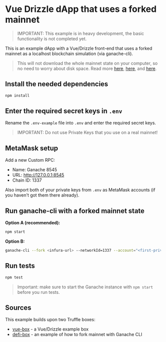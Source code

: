 # Vue Drizzle dApp that uses a forked mainnet

> IMPORTANT: This example is in heavy development, the basic functionality is not completed yet.

This is an example dApp with a Vue/Drizzle front-end that uses a forked mainnet as a localhost blockchain simulation (via ganache-cli).

> This will not download the whole mainnet state on your computer, so no need to worry about disk space. Read more [here](https://studydefi.com/forking-off-mainnet/), [here](https://medium.com/@samajammin/how-to-interact-with-ethereums-mainnet-in-a-development-environment-with-ganache-3d8649df0876), and [here](https://medium.com/ethereum-grid/forking-ethereum-mainnet-mint-your-own-dai-d8b62a82b3f7).

## Install the needed dependencies

```bash
npm install
```

## Enter the required secret keys in `.env`

Rename the `.env-example` file into `.env` and enter the required secret keys.

> IMPORTANT: Do not use Private Keys that you use on a real mainnet!

## MetaMask setup

Add a new Custom RPC:

- Name: Ganache 8545
- URL: http://127.0.0.1:8545
- Chain ID: 1337

Also import both of your private keys from `.env` as MetaMask accounts (if you haven't got them there already).

## Run ganache-cli with a forked mainnet state

**Option A (recommended):**

```bash
npm start
```

**Option B:**

```bash
ganache-cli --fork <infura-url> --networkId=1337 --account="<first-private-key>,1000000000000000000000" --account="<second-private-key>,1000000000000000000000" 
```

## Run tests

```bash
npm test
```

> Important: make sure to start the Ganache instance with `npm start` before you run tests. 

## Sources

This example builds upon two Truffle boxes:

- [vue-box](https://github.com/truffle-box/vue-box) - a Vue/Drizzle example box
- [defi-box](https://github.com/truffle-box/defi-box) - an example of how to fork mainnet with Ganache CLI

